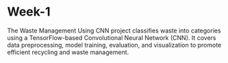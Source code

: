 # Week-1
The Waste Management Using CNN project classifies waste into categories using a TensorFlow-based Convolutional Neural Network (CNN). It covers data preprocessing, model training, evaluation, and visualization to promote efficient recycling and waste management.
